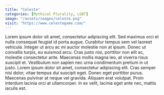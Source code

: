 ```yaml
---
title: "Celeste"
categories: [Mythical Plurality, LGBT]
image: "/assets/images/celeste.png"
visit: "https://www.celestegame.com/"
---
```


Lorem ipsum dolor sit amet, consectetur adipiscing elit. Sed maximus orci et nulla consequat feugiat id porta augue. Curabitur tempus sem vel laoreet vehicula. Integer ut arcu ac mi auctor molestie non at ipsum. Donec ut convallis turpis, eu euismod arcu. Cras justo nisi, porttitor non elit ac, molestie consectetur ante. Maecenas mollis magna leo, at viverra risus suscipit et. Vestibulum non sapien nec urna condimentum pretium in ut justo. Lorem ipsum dolor sit amet, consectetur adipiscing elit. Cras semper nisi dolor, vitae tempus dui suscipit eget. Donec eget porttitor purus. Maecenas pulvinar at neque vel gravida. Aliquam erat volutpat. Proin interdum lacinia orci at ullamcorper. In ex velit, lacinia eget ante nec, mattis iaculis est.
